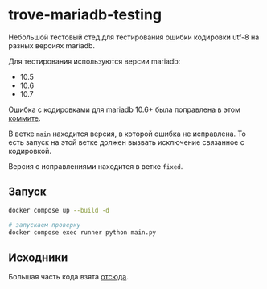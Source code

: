 # trove-mariadb-testing

Небольшой тестовый стед для тестирования ошибки кодировки utf-8 на разных версиях mariadb.

Для тестирования используются версии mariadb:
- 10.5
- 10.6
- 10.7

Ошибка с кодировками для mariadb 10.6+ была поправлена в этом [коммите](https://opendev.org/openstack/trove/commit/3ba1f0d955a446d96784e87411b38993e9ed7402).

В ветке `main` находится версия, в которой ошибка не исправлена. То есть запуск на этой ветке должен вызвать исключение связанное с кодировкой.

Версия с исправлениями находится в ветке `fixed`.

## Запуск
```bash
docker compose up --build -d

# запускаем проверку
docker compose exec runner python main.py
```

## Исходники
Большая часть кода взята [отсюда](https://opendev.org/openstack/trove/src/branch/master/trove/guestagent/datastore/mysql_common/service.py#L321-L346).
